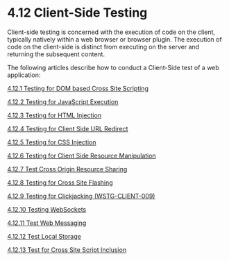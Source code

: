 # 4.12 Client-Side Testing

Client-side testing is concerned with the execution of code on the client, typically natively within a web browser or browser plugin. The execution of code on the client-side is distinct from executing on the server and returning the subsequent content.

The following articles describe how to conduct a Client-Side test of a web application:

[4.12.1 Testing for DOM based Cross Site Scripting](4.12.1_Testing_for_DOM-based_Cross_Site_Scripting.md)

[4.12.2 Testing for JavaScript Execution](4.12.2_Testing_for_JavaScript_Execution.md)

[4.12.3 Testing for HTML Injection](4.12.3_Testing_for_HTML_Injection.md)

[4.12.4 Testing for Client Side URL Redirect](4.12.4_Testing_for_Client_Side_URL_Redirect.md)

[4.12.5 Testing for CSS Injection](4.12.5_Testing_for_CSS_Injection.md)

[4.12.6 Testing for Client Side Resource Manipulation](4.12.6_Testing_for_Client_Side_Resource_Manipulation.md)

[4.12.7 Test Cross Origin Resource Sharing](4.12.7_Testing_Cross_Origin_Resource_Sharing.md)

[4.12.8 Testing for Cross Site Flashing](4.12.8_Testing_for_Cross_Site_Flashing.md)

[4.12.9 Testing for Clickjacking (WSTG-CLIENT-009)](4.12.9_Testing_for_Clickjacking_WSTG-CLIENT-009.md)

[4.12.10 Testing WebSockets](4.12.10_Testing_WebSockets.md)

[4.12.11 Test Web Messaging](4.12.11_Testing_Web_Messaging.md)

[4.12.12 Test Local Storage](4.12.12_Testing_Web_Storage.md)

[4.12.13 Test for Cross Site Script Inclusion](4.12.13_Testing_for_Cross_Site_Script_Inclusion.md)
